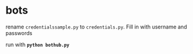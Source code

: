 # bots

rename `credentialssample.py` to `credentials.py`. Fill in with username and passwords

run with **`python bothub.py`**
